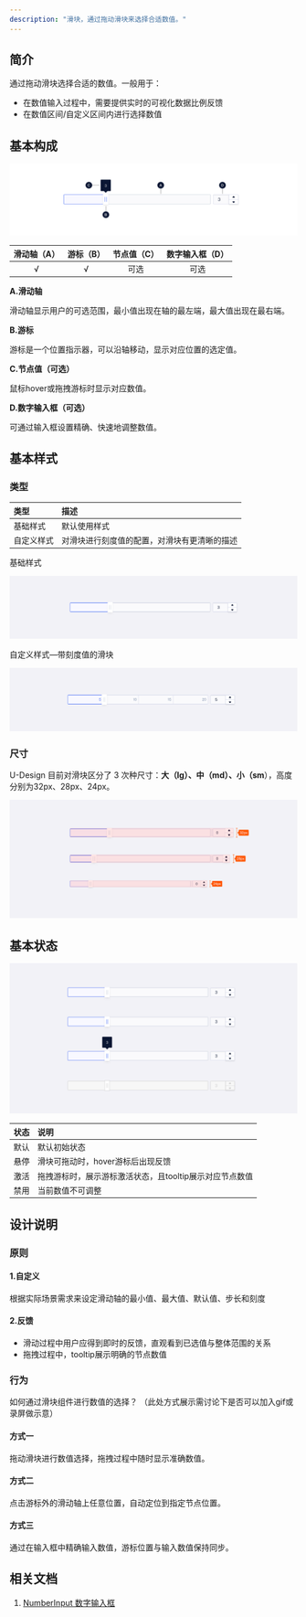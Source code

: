 ```yaml
---
description: "滑块，通过拖动滑块来选择合适数值。"
---
```


## 简介

通过拖动滑块选择合适的数值。一般用于：

- 在数值输入过程中，需要提供实时的可视化数据比例反馈
- 在数值区间/自定义区间内进行选择数值

## 基本构成

![](../../../images/Slider/forms_01.png)

| 滑动轴（A） | 游标（B） | 节点值（C） | 数字输入框（D） |
| :---------: | :-------: | :---------: | :-------------: |
|      √      |     √     |    可选     |      可选       |

**A.滑动轴**

滑动轴显示用户的可选范围，最小值出现在轴的最左端，最大值出现在最右端。

**B.游标**

游标是一个位置指示器，可以沿轴移动，显示对应位置的选定值。

**C.节点值（可选）**

鼠标hover或拖拽游标时显示对应数值。

**D.数字输入框（可选）**

可通过输入框设置精确、快速地调整数值。



## 基本样式

### 类型

| 类型       | 描述                                         |
| :--------- | :------------------------------------------- |
| 基础样式   | 默认使用样式                                 |
| 自定义样式 | 对滑块进行刻度值的配置，对滑块有更清晰的描述 |

基础样式

![](../../../images/Slider/styles_01.png)

自定义样式—带刻度值的滑块

![](../../../images/Slider/styles_02.png)


### 尺寸

U-Design 目前对滑块区分了 3 次种尺寸：**大（lg）、中（md）、小（sm**），高度分别为32px、28px、24px。

![](../../../images/Slider/styles_03.png)

## 基本状态

![](../../../images/Slider/states_01.png)

| 状态 | 说明                                                    |
| :--- | :------------------------------------------------------ |
| 默认 | 默认初始状态                                            |
| 悬停 | 滑块可拖动时，hover游标后出现反馈                       |
| 激活 | 拖拽游标时，展示游标激活状态，且tooltip展示对应节点数值 |
| 禁用 | 当前数值不可调整                                        |



## 设计说明

### 原则

#### 1.自定义

根据实际场景需求来设定滑动轴的最小值、最大值、默认值、步长和刻度

#### 2.反馈

- 滑动过程中用户应得到即时的反馈，直观看到已选值与整体范围的关系
- 拖拽过程中，tooltip展示明确的节点数值



### 行为

如何通过滑块组件进行数值的选择？
（此处方式展示需讨论下是否可以加入gif或录屏做示意）

#### 方式一

拖动滑块进行数值选择，拖拽过程中随时显示准确数值。

#### 方式二

点击游标外的滑动轴上任意位置，自动定位到指定节点位置。

#### 方式三

通过在输入框中精确输入数值，游标位置与输入数值保持同步。



## 相关文档

1. [NumberInput 数字输入框](https://udesign.ucloud.cn/component/NumberInput/)
